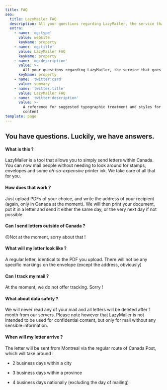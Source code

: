 ```yaml
---
title: FAQ
seo:
  title: LazyMailer FAQ
  description: All your questions regarding LazyMailer, the service that goes to the Post Office for you.
  extra:
    - name: 'og:type'
      value: website
      keyName: property
    - name: 'og:title'
      value: LazyMailer FAQ
      keyName: property
    - name: 'og:description'
      value: >-
        All your questions regarding LazyMailer, the service that goes to the Post Office for you.
      keyName: property
    - name: 'twitter:card'
      value: summary
    - name: 'twitter:title'
      value: LazyMailer FAQ
    - name: 'twitter:description'
      value: >-
        A reference for suggested typographic treatment and styles for your
        content
template: page
---
```

## You have questions. Luckily, we have answers.

#### What is this ?

LazyMailer is a tool that allows you to simply send letters within Canada. You can now mail people without needing to look around for stamps, envelopes and some *oh-so-expensive* printer ink. We take care of all that for you.

#### How does that work ?

Just upload PDFs of your choice, and write the address of your recipient (again, only in Canada at the moment). We will then print your document, put it in a letter and send it either the same day, or the very next day if not possible.

#### Can I send letters outside of Canada ?

🙃Not at the moment, sorry about that !

#### What will my letter look like ?

A regular letter, identical to the PDF you upload. There will not be any specific markings on the envelope (except the address, obviously)

#### Can I track my mail ?

At the moment, we do not offer tracking. Sorry !

#### What about data safety ?

We will never read any of your mail and all letters will be deleted after 1 month from our servers. Please note however that LazyMailer is not intended to be used for confidential content, but only for mail without any sensible information.

#### When will my letter arrive ?

The letter will be sent from Montreal via the regular route of Canada Post, which will take around :

*   2 business days within a city

*   3 business days within a province

*   4 business days nationally (excluding the day of mailing)
